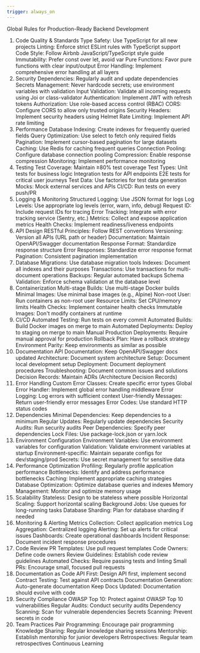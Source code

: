 ```yaml
---
trigger: always_on
---
```


Global Rules for Production-Ready Backend Development

1. Code Quality & Standards
   Type Safety: Use TypeScript for all new projects
   Linting: Enforce strict ESLint rules with TypeScript support
   Code Style: Follow Airbnb JavaScript/TypeScript style guide
   Immutability: Prefer const over let, avoid var
   Pure Functions: Favor pure functions with clear input/output
   Error Handling: Implement comprehensive error handling at all layers
2. Security
   Dependencies: Regularly audit and update dependencies
   Secrets Management: Never hardcode secrets; use environment variables with validation
   Input Validation: Validate all incoming requests using Joi or class-validator
   Authentication: Implement JWT with refresh tokens
   Authorization: Use role-based access control (RBAC)
   CORS: Configure CORS to allow only trusted origins
   Security Headers: Implement security headers using Helmet
   Rate Limiting: Implement API rate limiting
3. Performance
   Database Indexing: Create indexes for frequently queried fields
   Query Optimization: Use select to fetch only required fields
   Pagination: Implement cursor-based pagination for large datasets
   Caching: Use Redis for caching frequent queries
   Connection Pooling: Configure database connection pooling
   Compression: Enable response compression
   Monitoring: Implement performance monitoring
4. Testing
   Test Coverage: Maintain ≥80% test coverage
   Test Types:
   Unit tests for business logic
   Integration tests for API endpoints
   E2E tests for critical user journeys
   Test Data: Use factories for test data generation
   Mocks: Mock external services and APIs
   CI/CD: Run tests on every push/PR
5. Logging & Monitoring
   Structured Logging: Use JSON format for logs
   Log Levels: Use appropriate log levels (error, warn, info, debug)
   Request ID: Include request IDs for tracing
   Error Tracking: Integrate with error tracking service (Sentry, etc.)
   Metrics: Collect and expose application metrics
   Health Checks: Implement readiness/liveness endpoints
6. API Design
   RESTful Principles: Follow REST conventions
   Versioning: Version all APIs (URL path or header)
   Documentation: Maintain OpenAPI/Swagger documentation
   Response Format: Standardize response structure
   Error Responses: Standardize error response format
   Pagination: Consistent pagination implementation
7. Database
   Migrations: Use database migration tools
   Indexes: Document all indexes and their purposes
   Transactions: Use transactions for multi-document operations
   Backups: Regular automated backups
   Schema Validation: Enforce schema validation at the database level
8. Containerization
   Multi-stage Builds: Use multi-stage Docker builds
   Minimal Images: Use minimal base images (e.g., Alpine)
   Non-root User: Run containers as non-root user
   Resource Limits: Set CPU/memory limits
   Health Checks: Implement container health checks
   Immutable Images: Don't modify containers at runtime
9. CI/CD
   Automated Testing: Run tests on every commit
   Automated Builds: Build Docker images on merge to main
   Automated Deployments: Deploy to staging on merge to main
   Manual Production Deployments: Require manual approval for production
   Rollback Plan: Have a rollback strategy
   Environment Parity: Keep environments as similar as possible
10. Documentation
    API Documentation: Keep OpenAPI/Swagger docs updated
    Architecture: Document system architecture
    Setup: Document local development setup
    Deployment: Document deployment procedures
    Troubleshooting: Document common issues and solutions
    Decision Records: Maintain ADRs (Architecture Decision Records)
11. Error Handling
    Custom Error Classes: Create specific error types
    Global Error Handler: Implement global error handling middleware
    Error Logging: Log errors with sufficient context
    User-friendly Messages: Return user-friendly error messages
    Error Codes: Use standard HTTP status codes
12. Dependencies
    Minimal Dependencies: Keep dependencies to a minimum
    Regular Updates: Regularly update dependencies
    Security Audits: Run security audits
    Peer Dependencies: Specify peer dependencies
    Lock Files: Use package-lock.json or yarn.lock
13. Environment Configuration
    Environment Variables: Use environment variables for configuration
    Validation: Validate environment variables at startup
    Environment-specific: Maintain separate configs for dev/staging/prod
    Secrets: Use secret management for sensitive data
14. Performance Optimization
    Profiling: Regularly profile application performance
    Bottlenecks: Identify and address performance bottlenecks
    Caching: Implement appropriate caching strategies
    Database Optimization: Optimize database queries and indexes
    Memory Management: Monitor and optimize memory usage
15. Scalability
    Stateless: Design to be stateless where possible
    Horizontal Scaling: Support horizontal scaling
    Background Jobs: Use queues for long-running tasks
    Database Sharding: Plan for database sharding if needed
16. Monitoring & Alerting
    Metrics Collection: Collect application metrics
    Log Aggregation: Centralized logging
    Alerting: Set up alerts for critical issues
    Dashboards: Create operational dashboards
    Incident Response: Document incident response procedures
17. Code Review
    PR Templates: Use pull request templates
    Code Owners: Define code owners
    Review Guidelines: Establish code review guidelines
    Automated Checks: Require passing tests and linting
    Small PRs: Encourage small, focused pull requests
18. Documentation as Code
    API First: Design API first, implement second
    Contract Testing: Test against API contracts
    Documentation Generation: Auto-generate documentation
    Keep Docs Updated: Documentation should evolve with code
19. Security Compliance
    OWASP Top 10: Protect against OWASP Top 10 vulnerabilities
    Regular Audits: Conduct security audits
    Dependency Scanning: Scan for vulnerable dependencies
    Secrets Scanning: Prevent secrets in code
20. Team Practices
    Pair Programming: Encourage pair programming
    Knowledge Sharing: Regular knowledge sharing sessions
    Mentorship: Establish mentorship for junior developers
    Retrospectives: Regular team retrospectives
    Continuous Learning
